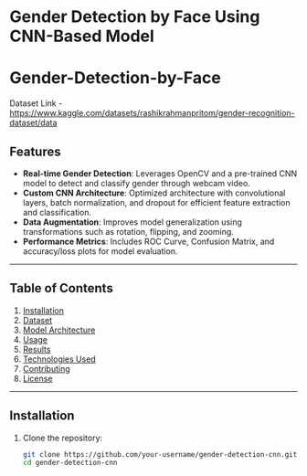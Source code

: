 # Gender Detection by Face Using CNN-Based Model
# Gender-Detection-by-Face
 Dataset Link - https://www.kaggle.com/datasets/rashikrahmanpritom/gender-recognition-dataset/data

## Features  
- **Real-time Gender Detection**: Leverages OpenCV and a pre-trained CNN model to detect and classify gender through webcam video.  
- **Custom CNN Architecture**: Optimized architecture with convolutional layers, batch normalization, and dropout for efficient feature extraction and classification.  
- **Data Augmentation**: Improves model generalization using transformations such as rotation, flipping, and zooming.  
- **Performance Metrics**: Includes ROC Curve, Confusion Matrix, and accuracy/loss plots for model evaluation.  

---

## Table of Contents  
1. [Installation](#installation)  
2. [Dataset](#dataset)  
3. [Model Architecture](#model-architecture)  
4. [Usage](#usage)  
5. [Results](#results)  
6. [Technologies Used](#technologies-used)  
7. [Contributing](#contributing)  
8. [License](#license)  

---

## Installation  

1. Clone the repository:  
   ```bash
   git clone https://github.com/your-username/gender-detection-cnn.git
   cd gender-detection-cnn



